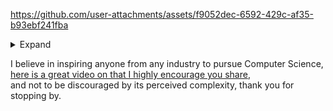 


https://github.com/user-attachments/assets/f9052dec-6592-429c-af35-b93ebf241fba

<details><summary>Expand</summary>

The clip above is from the emulator that still exists here: https://mxoemu.info/ for The Matrix Online,
the assets from the original release no longer exist but the community has been able to recreate them as shown here...

(I also have a [this here](https://github.com/jimbrend/jimbrend) where I e-mailed to myself nearly all of my first homework to my own e-mail I self-hosted)</details>

I believe in inspiring anyone from any industry to pursue Computer Science, <br>
[here is a great video on that I highly encourage you share](https://www.youtube.com/watch?v=nKIu9yen5nc), <br>
and not to be discouraged by its perceived complexity, thank you for stopping by.
